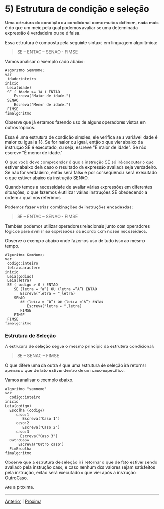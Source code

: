 # 5) Estrutura de condição e seleção

Uma estrutura de condição ou condicional como muitos definem, nada mais é do que um meio pela qual podemos avaliar se uma determinada expressão é verdadeira ou se é falsa.

Essa estrutura é composta pela seguinte sintaxe em linguagem algorítmica:

> SE – ENTAO – SENAO - FIMSE

Vamos analisar o exemplo dado abaixo:

```
Algoritmo SemNome;
var
 idade:inteiro
inicio
 Leia(idade)
 SE ( idade >= 18 ) ENTAO
    Escreva("Maior de idade.")
 SENAO
    Escreva("Menor de idade.")  
 FIMSE
fimalgoritmo
```

Observe que já estamos fazendo uso de alguns operadores vistos em outros tópicos.

Essa é uma estrutura de condição simples, ele verifica se a variável idade é maior ou igual a 18. Se for maior ou igual, então o que vier abaixo da instrução SE é executado, ou seja, escreve "É maior de idade". Se não escreve "É menor de idade."

O que você deve compreender é que a instrução SE só irá executar o que estiver abaixo dela caso o resultado da expressão avaliada seja verdadeiro. Se não for verdadeiro, então será falso e por conseqüência será executado o que estiver abaixo da instrução SENAO.

Quando temos a necessidade de avaliar várias expressões em diferentes situações, o que fazemos é utilizar várias instruções SE obedecendo a ordem a qual nos referimos.

Podemos fazer varias combinações de instruções encadeadas:
> SE – ENTAO – SENAO - FIMSE 

Também podemos utilizar operadores relacionais junto com operadores lógicos para avaliar as expressões de acordo com nossa necessidade.

Observe o exemplo abaixo onde fazemos uso de tudo isso ao mesmo tempo.

```
Algoritmo SemNome;
var
 codigo:inteiro
 letra:caractere
inicio
 Leia(codigo)
 Leia(letra)
 SE ( codigo > 0 ) ENTAO
    SE (letra = “a”) OU (letra =”A”) ENTAO      
       Escreva("letra = ",letra)
    SENAO
       SE (letra = “b”) OU (letra =”B”) ENTAO      
          Escreva("letra = ",letra)
       FIMSE
    FIMSE
 FIMSE
fimalgoritmo
```

### Estrutura de Seleção

A estrutura de seleção segue o mesmo princípio da estrutura condicional:
> SE – SENAO – FIMSE 

O que difere uma da outra é que uma estrutura de seleção irá retornar apenas o que de fato estiver dentro de um caso específico.

Vamos analisar o exemplo abaixo.

```
algoritmo "semnome"
var
  codigo:inteiro
inicio
Leia(codigo)
  Escolha (codigo)
     caso:1
        Escreva("Caso 1")
     caso:2
        Escreva("Caso 2")
     caso:3
       Escreva("Caso 3")
  OutroCaso
      Escreva("Outro caso")
  FimEscolha
fimalgoritmo
```

Observe que a estrutura de seleção irá retornar o que de fato estiver sendo avaliado pela instrução caso, e caso nenhum dos valores sejam satisfeitos pela instrução, então será executado o que vier após a instrução OutroCaso.

Até a próxima.

---

[Anterior](https://github.com/jefersonrodrigostefani/logica-e-algoritmos/blob/main/04.md) | [Próxima](https://github.com/jefersonrodrigostefani/logica-e-algoritmos/blob/main/06.md)